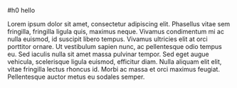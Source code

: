 #h0 hello

Lorem ipsum dolor sit amet, consectetur adipiscing elit. Phasellus vitae sem fringilla, fringilla ligula quis, maximus neque. Vivamus condimentum mi ac nulla euismod, id suscipit libero tempus. Vivamus ultricies elit at orci porttitor ornare. Ut vestibulum sapien nunc, ac pellentesque odio tempus eu. Sed iaculis nulla sit amet massa pulvinar tempor. Sed eget augue vehicula, scelerisque ligula euismod, efficitur diam. Nulla aliquam elit elit, vitae fringilla lectus rhoncus id. Morbi ac massa et orci maximus feugiat. Pellentesque auctor metus eu sodales semper.
